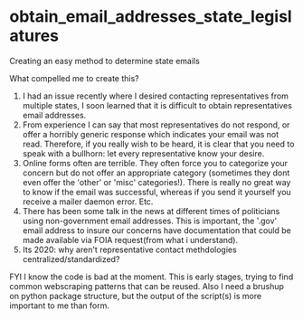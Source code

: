 # obtain_email_addresses_state_legislatures

Creating an easy method to determine state emails

What compelled me to create this?

1.  I had an issue recently  where I desired contacting representatives from multiple states, I soon learned that it is difficult to obtain representatives email addresses.
2.  From experience I can say that most representatives do not respond, or offer a horribly generic response which indicates your email was not read.  Therefore,  if you really wish to be heard, it is clear that you need to speak with a bullhorn: let every representative know your desire.
3.  Online forms often are terrible.  They often force you to categorize your  concern but do not offer an appropriate category (sometimes they  dont even offer the 'other' or 'misc' categories!).  There is really no great way  to know if the email was successful, whereas if you send it yourself you receive a mailer daemon error. Etc.
4.  There has been some talk in the news at different times of politicians using non-government email addresses.  This is important, the '.gov' email address to insure our concerns have documentation that could be made available via FOIA request(from what i understand).
5.  Its 2020: why aren't representative contact methdologies centralized/standardized?

FYI I know the code is bad at the moment.  This is early stages, trying to find common webscraping patterns that can be reused.  Also I need a brushup on  python package structure, but the output of the script(s) is more important to me than form.
